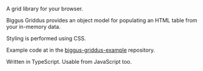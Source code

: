 A grid library for your browser.

Biggus Griddus provides an object model for populating an HTML table from your in-memory data.

Styling is performed using CSS.

Example code at in the [biggus-griddus-example](https://bitbucket.org/theshoreditchproject/biggus-griddus-example) repository.

Written in TypeScript. Usable from JavaScript too.
